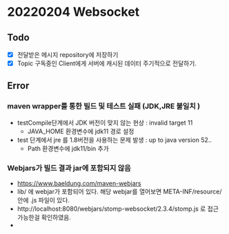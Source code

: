 # 20220204 Websocket


## Todo 
- [x] 전달받은 메시지 repository에 저장하기
- [x] Topic 구독중인 Client에게 서버에 캐시된 데이터 주기적으로 전달하기.

## Error
### maven wrapper를 통한 빌드 및 테스트 실패 (JDK,JRE 불일치 )
- testCompile단계에서 JDK 버전이 맞지 않는 현상 : invalid target 11
    - JAVA_HOME 환경변수에 jdk11 경로 설정
- test 단계에서 jre 를 1.8버전을 사용하는 문제 발생 : up to java version 52..
    - Path 환경변수에 jdk11/bin 추가

### Webjars가 빌드 결과 jar에 포함되지 않음
- https://www.baeldung.com/maven-webjars
- lib/ 에 webjar가 포함되어 있다. 해당 webjar를 열어보면 META-INF/resource/ 안에 .js 파일이 있다.
- http://localhost:8080/webjars/stomp-websocket/2.3.4/stomp.js 로 접근 가능한걸 확인하였음.
- <script>로 load시 window.Stomp로 사용 가능하다.


## EchoApp 설계
- Topic은 사계절로 한다. (winter, spring, summer, autumn)
- Client는 하나 이상의 Topic을 Subscribe한다.
- Client에서 destination을 통해 특정 Topic으로 메시지를 보내면 해당 Topic을 구독하고 있는 모든 Client에게 메시지를 전달한다.
- 구독중인 Client에게 서버에 캐시된 데이터를 주기적으로 전달한다.
- 
- 참고 URL 
  - https://velog.io/@cksal5911/WebSoket-stompJSReact-%EC%B1%84%ED%8C%85-1
  - https://dev-gorany.tistory.com/235
  - https://www.baeldung.com/spring-boot-scheduled-websocket
  
## 배경지식
- 웹소켓 Connection을 맺기 전에 Handshake Request를 먼저 수행한다.
  - handshake request의 주요 Headers
    - Upgrade: websocket
    - Connection: Upgrade

- SockJS(Websocket emulation)
  - SockJS는 어플리케이션이 WebSocket API를 사용하도록 허용하지만 브라우저에서 WebSocket을 지원하지 않는 경우에 대안으로 어플리케이션의 코드를 변경할 필요 없이 런타임에 필요할 때 대체하는 것
  - streaming, polling

- STOMP (Simple Text Oriented Messaging Protocol) 
  - 웹소켓 기반 프로토콜로, 일반 텍스트 메시지에 형식을 부여하고 pub/sub 구조로 동작이 가능하게 하는 역할. 
  - @EnableWebSocketMessageBroker를 통해 설정 가능
  - Frame이 통신의 기본 단위임

- 참고 URL 
  - https://dev-gorany.tistory.com/212

## EnableWebSocket
### 주요 Bean 및 role
1. WebSocketHandler
- WebSocketSession, WebSocketMessage 를 전달받아 websocket요청을 처리하는 역할
- Helper Class (org.springframework.web.socket.handler)
  - AbstractWebSocketHandler
  - TextWebSocketHandler
- WebSocketHandlerDecorator : 추가 기능을 위한 Decorator
  - ExceptionWebSocketHandlerDecorator
  - LoggingWebSocketHandlerDecorator
- 주요 메서드
  - afterConnectionEstablished
  - handleMessage
  - handleTransportError
  - afterConnectionClosed
  - supportsPartialMessages : partial Message를 처리할때 사용.. 기본값 false

2. WebSocketSession
   - 역할
     - session 관련 정보 취득(id, uri, handshakeheaders, some attribute, local address, remote address(client), sub-protocol, websocket extension ... etc ) 
     - 메시지 길이 설정
     - 메시지 전송
     - 해당 세션 종료 
   - 주요 메서드
     - getAttributes()
       - On the server side : the map populated initially through a "HandshakeInterceptor"
       - On the client side the map populated via "WebSocketClient" handshake methods.
     - sendMessage()
     - close()
   - WebSocketSessionDecorator
     - 세션 기능 추가를 위한 데코레이터
     - ConcurrentWebSocketSessionDecorator : guarantee only one thread can send messages at a time.

3. CloseStatus (웹소켓 종료상태코드) - 추후 조사
4. WebSocketMessage
   - Helper 클래스 
     - AbstractWebSocketMessage 
   - 주요 subClass
     - TextMessage
     - BinaryMessage
5. HandshakeInterceptor
   - 웹소켓 연결전 Handshake 과정에서 사용할 hook 
   - 주요 메서드 
     - beforeHandshake
     - afterHandshake
   - 주요 Sub Class (org.springframework.web.socket.server.support)
     - HttpSessionHandshakeInterceptor : HttpSession의 정보들을 WebSocketSession의 Attribute로 추가
     - OriginHandshakeInterceptor : SOP를 검사하기 위한 Interceptor
6. WebSocketClient
   - 클라이언트
7. WebSocketHandlerRegistration
  - WebSocketHandler, HandshakeHandler, HandshakeInterceptor을 등록하는 역할

## EnableWebSocketMessageBroker
### 주요 Bean 및 role
1. WebSocketMessageBrokerConfigurer 
  - registerStompEndpoints : STOMP 통신용 WebSocket endpoint를 설정한다. 
    - StompEndpointRegistry : 설정 클래스 
      - addEndPoint()  
      - setErrorHandler()
  - configureMessageBroker : 메시지 브로커를 설정한다. 
    - MessageBrokerRegistry : 설정 클래스
        - setPreservePublishOrder : 메시지의 발행 순서를 지켜서 클라이언트에 전달한다, 성능상 문제가 발생할 수 있다.  
        - setCacheLimit : destination 별 session 정보 cache size를 결정한다.
        - enableSimpleBroker : in memory message broker 사용
        - enableStompBrokerRelay : 서드파티 message broker 사용
  - configureWebSocketTransport : 메시지 전송관련 설정
  - configureClientInboundChannel : client -> application 채널을 설정한다. 실제 운영환경에 맞게 최적화 해주는게 좋다.
  - configureClientOutboundChannel : application -> client 채널을 설정한다. 실제 운영환경에 맞게 최적화 해주는게 좋다.
   
2. SimpleBrokerMessageHandler
   - enableSimpleBroker 적용시 사용되는 메시지 핸들러
   - 역할 1 : keeps track of subscriptions (SubscriptionRegistry)
     - DefaultSubscriptionRegistry
       - 하나의 session에서 여러개의 Topic을 subscribe 가능
       - Subscription, SessionInfo, SessionRegistry 내부클래스를 사용해서 subscriptions 정보를 관리
       - DestinationCache로 Map<String, LinkedMultiValueMap<String, String>> : destination -> [sessionId -> subscriptionId's] 를 캐시 
       - registerSubscription : sessionId, subscriptionId, destination, message
       - unregisterSubscription
   - 역할 2 : sends messages to subscribers.
     - Message Type : org.springframework.messaging.simp.SimpMessageType
     - handleMessageInternal(message)
3. SimpMessagingTemplate 


## 메시지 전달 과정
### org.springframework.messaging.handler.invocation.AbstractMethodMessageHandler
- handle 관련 메서드 호출 순서 
  - handleMessage 
  - handleMessageInternal
  - handleMatch
- argumentResolvers 
  - HandlerMethodArgumentResolverComposite
  - 디폴트 HandlerMethodArgumentResolver 및 대상 파라미터 타입 (debug로 확인, org.springframework.messaging.handler.annotation.support 에 모여있음)
    - HeaderMethodArgumentResolver
      - @Header
    - HeadersMethodArgumentResolver 
      - @Headers Map 
      - MessageHeaders headers
      - MessageHeaderAccessor headerAccessor
    - DestinationVariableMethodArgumentResolver
      - @DestinationVariable
      - mvc의 pathVariable과 비슷함.
      - https://stackoverflow.com/questions/27047310/path-variables-in-spring-websockets-sendto-mapping
    - PrincipalMethodArgumentResolver
      - Principal principal
    - MessageMethodArgumentResolver
      - Message<?> message
    - PayloadMethodArgumentResolver
      - @Payload 
      - 모든 타입 지원
        - PayloadMethodArgumentResolver는 항상 가장 마지막에 등록 되어야 함
      
- returnValueHandlers
  - HandlerMethodReturnValueHandlerComposite
  - 디폴트 HandlerMethodReturnValueHandler 및 지원하는 리턴타입
    - ListenableFutureReturnValueHandler
      - ListenableFuture
    - CompletableFutureReturnValueHandler
      - CompletableFuture
      - CompletionStage
    - SendToMethodReturnValueHandler
      - @SendTo(value="destination Array") PayloadType payload
      - @SendToUser
      - messageTemplate를 통해 리턴 객체를 다시 메시지로 만들어서 Annotation에 명시된 destination에 전달
    - SubscriptionMethodReturnValueHandler
      - @SubscribeMapping (SendTo,SendToUser는 없어야함.)